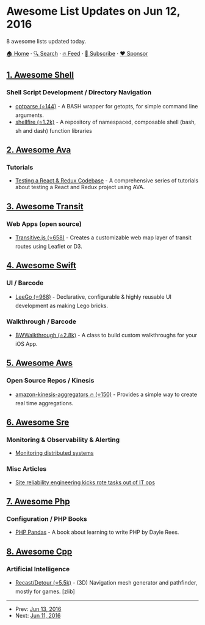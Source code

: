 # Awesome List Updates on Jun 12, 2016

8 awesome lists updated today.

[🏠 Home](/README.md) · [🔍 Search](https://www.trackawesomelist.com/search/) · [🔥 Feed](https://www.trackawesomelist.com/rss.xml) · [📮 Subscribe](https://trackawesomelist.us17.list-manage.com/subscribe?u=d2f0117aa829c83a63ec63c2f&id=36a103854c) · [❤️  Sponsor](https://github.com/sponsors/theowenyoung)



## [1. Awesome Shell](/content/alebcay/awesome-shell/README.md)

### Shell Script Development / Directory Navigation

*   [optparse (⭐144)](https://github.com/nk412/optparse) - A BASH wrapper for getopts, for simple command line arguments.
*   [shellfire (⭐1.2k)](https://github.com/shellfire-dev/shellfire) -  A repository of namespaced, composable shell (bash, sh and dash) function libraries

## [2. Awesome Ava](/content/avajs/awesome-ava/README.md)

### Tutorials

*   [Testing a React & Redux Codebase](http://silvenon.com/testing-react-and-redux/) - A comprehensive series of tutorials about testing a React and Redux project using AVA.

## [3. Awesome Transit](/content/CUTR-at-USF/awesome-transit/README.md)

### Web Apps (open source)

*   [Transitive.js (⭐658)](https://github.com/conveyal/transitive.js) - Creates a customizable web map layer of transit routes using Leaflet or D3.

## [4. Awesome Swift](/content/matteocrippa/awesome-swift/README.md)

### UI / Barcode

*   [LeeGo (⭐968)](https://github.com/wangshengjia/LeeGo) - Declarative, configurable & highly reusable UI development as making Lego bricks.

### Walkthrough / Barcode

*   [BWWalkthrough (⭐2.8k)](https://github.com/ariok/BWWalkthrough) - A class to build custom walkthroughs for your iOS App.

## [5. Awesome Aws](/content/donnemartin/awesome-aws/README.md)

### Open Source Repos / Kinesis

*   [amazon-kinesis-aggregators :fire: (⭐150)](https://github.com/awslabs/amazon-kinesis-aggregators) - Provides a simple way to create real time aggregations.

## [6. Awesome Sre](/content/dastergon/awesome-sre/README.md)

### Monitoring & Observability & Alerting

*   [Monitoring distributed systems](https://www.oreilly.com/ideas/monitoring-distributed-systems)

### Misc Articles

*   [Site reliability engineering kicks rote tasks out of IT ops](http://searchitoperations.techtarget.com/feature/Site-reliability-engineering-kicks-rote-tasks-out-of-IT-ops)

## [7. Awesome Php](/content/ziadoz/awesome-php/README.md)

### Configuration / PHP Books

*   [PHP Pandas](https://daylerees.com/php-pandas/) - A book about learning to write PHP by Dayle Rees.

## [8. Awesome Cpp](/content/fffaraz/awesome-cpp/README.md)

### Artificial Intelligence

*   [Recast/Detour (⭐5.5k)](https://github.com/recastnavigation/recastnavigation) - (3D) Navigation mesh generator and pathfinder, mostly for games. \[zlib]

---

- Prev: [Jun 13, 2016](/content/2016/06/13/README.md)
- Next: [Jun 11, 2016](/content/2016/06/11/README.md)